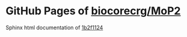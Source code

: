 GitHub Pages of [biocorecrg/MoP2](https://github.com/biocorecrg/MoP2.git)
===
Sphinx html documentation of [1b2f1124](https://github.com/biocorecrg/MoP2/tree/1b2f11248d405f1f86dd918b46ae108337cf970d)
